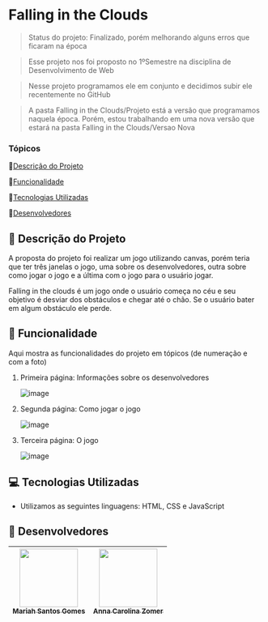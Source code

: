 # Falling in the Clouds

> Status do projeto: Finalizado, porém melhorando alguns erros que ficaram na época

> Esse projeto nos foi proposto no 1ºSemestre na disciplina de Desenvolvimento de Web

> Nesse projeto programamos ele em conjunto e decidimos subir ele recentemente no GitHub

> A pasta Falling in the Clouds/Projeto está a versão que programamos naquela época. Porém, estou trabalhando em uma nova versão que estará na pasta Falling in the Clouds/Versao Nova

### Tópicos

🔹[Descrição do Projeto](#pencil-descrição-do-projeto)

🔹[Funcionalidade](#mag_right-funcionalidade)

🔹[Tecnologias Utilizadas](#computer-tecnologias-utilizadas)

🔹[Desenvolvedores](#busts_in_silhouette-desenvolvedores)

## :pencil: Descrição do Projeto
A proposta do projeto foi realizar um jogo utilizando canvas, porém teria que ter três janelas o jogo, uma sobre os desenvolvedores, outra sobre como jogar o jogo e a última com o jogo para o usuário jogar.

Falling in the clouds é um jogo onde o usuário começa no céu e seu objetivo é desviar dos obstáculos e chegar até o chão. Se o usuário bater em algum obstáculo ele perde.

## :mag_right: Funcionalidade
Aqui mostra as funcionalidades do projeto em tópicos (de numeração e com a foto)

1. Primeira página: Informações sobre os desenvolvedores
   
   ![image](https://github.com/Mariah-Gomes/site_jogo_web/assets/141663285/a946150a-435f-4aba-9082-6dd44402d59b)

2. Segunda página: Como jogar o jogo

   ![image](https://github.com/Mariah-Gomes/site_jogo_web/assets/141663285/b6533330-3d42-4f0e-aa69-95c8c784f219)

3. Terceira página: O jogo

   ![image](https://github.com/Mariah-Gomes/site_jogo_web/assets/141663285/91b4bdf4-5338-4036-a163-170dfd17756c)

## :computer: Tecnologias Utilizadas
- Utilizamos as seguintes linguagens: HTML, CSS e JavaScript

## :busts_in_silhouette: Desenvolvedores
| [<img loading="lazy" src="https://github.com/Mariah-Gomes/ProjetoCompMovel1/assets/141663285/e6827fd1-d8fe-4740-b6fc-fbbfccd05752" width=115><br><sub>Mariah Santos Gomes</sub>](https://github.com/Mariah-Gomes) | [<img loading="lazy" src="https://github.com/Mariah-Gomes/site_jogo_web/assets/141663285/020c0328-fb3c-49d4-9ece-94eab0bdb0cf" width=115><br><sub>Anna Carolina Zomer</sub>](https://github.com/z0mer) |
| :---: | :---: |
